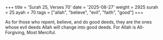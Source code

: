 +++
title = 'Surah 25, Verses 70'
date = '2025-08-27'
weight = 2925
surah = 25
ayah = 70
tags = ["allah", "believe", "evil", "faith", "good"]
+++

As for those who repent, believe, and do good deeds, they are the ones whose evil deeds Allah will change into good deeds. For Allah is All-Forgiving, Most Merciful.